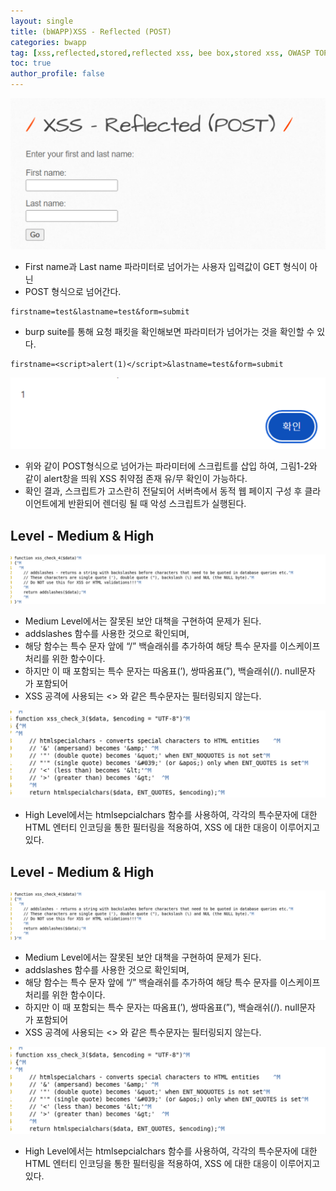 ```yaml
---
layout: single
title: (bWAPP)XSS - Reflected (POST)
categories: bwapp
tag: [xss,reflected,stored,reflected xss, bee box,stored xss, OWASP TOP 10, OWASP, bwapp, dom xss]
toc: true
author_profile: false
---
```


![그림 1-1](/assets/image/bwapp/xss/Reflected%20(POST)-archive/image.png)
- First name과 Last name 파라미터로 넘어가는 사용자 입력값이 GET 형식이 아닌
- POST 형식으로 넘어간다.

```shell
firstname=test&lastname=test&form=submit
```

- burp suite를 통해 요청 패킷을 확인해보면 파라미터가 넘어가는 것을 확인할 수 있다.

```shell
firstname=<script>alert(1)</script>&lastname=test&form=submit
```

![그림 1-2](/assets/image/bwapp/xss/Reflected%20(POST)-archive/image-1.png)
- 위와 같이 POST형식으로 넘어가는 파라미터에 스크립트를 삽입 하여, 그림1-2와 같이 alert창을 띄워 XSS 취약점 존재 유/무 확인이 가능하다.
- 확인 결과, 스크립트가 고스란히 전달되어 서버측에서 동적 웹 페이지 구성 후 클라이언트에게 반환되어 렌더링 될 때 악성 스크립트가 실행된다.

## Level - Medium & High

![그림 1-3](/assets/image/bwapp/xss/Reflected%20(POST)-archive/image-2.png)
- Medium Level에서는 잘못된 보안 대책을 구현하여 문제가 된다.
- addslashes 함수를 사용한 것으로 확인되며,
- 해당 함수는 특수 문자 앞에 “/” 백슬래쉬를 추가하여 해당 특수 문자를 이스케이프 처리를 위한 함수이다.
- 하지만 이 때 포함되는 특수 문자는 따옴표(’), 쌍따옴표(”), 백슬래쉬(/). null문자 가 포함되어
- XSS 공격에 사용되는 <> 와 같은 특수문자는 필터링되지 않는다.

![그림 1-4](/assets/image/bwapp/xss/Reflected%20(POST)-archive/image-3.png)
- High Level에서는 htmlsepcialchars 함수를 사용하여, 각각의 특수문자에 대한 HTML 엔터티 인코딩을 통한 필터링을 적용하여, XSS 에 대한 대응이 이루어지고 있다.

## Level - Medium & High

![그림 1-3](/assets/image/bwapp/xss/Reflected%20(POST)-archive/image-2.png)
- Medium Level에서는 잘못된 보안 대책을 구현하여 문제가 된다.
- addslashes 함수를 사용한 것으로 확인되며,
- 해당 함수는 특수 문자 앞에 “/” 백슬래쉬를 추가하여 해당 특수 문자를 이스케이프 처리를 위한 함수이다.
- 하지만 이 때 포함되는 특수 문자는 따옴표(’), 쌍따옴표(”), 백슬래쉬(/). null문자 가 포함되어
- XSS 공격에 사용되는 <> 와 같은 특수문자는 필터링되지 않는다.

![그림 1-4](/assets/image/bwapp/xss/Reflected%20(POST)-archive/image-3.png)
- High Level에서는 htmlsepcialchars 함수를 사용하여, 각각의 특수문자에 대한 HTML 엔터티 인코딩을 통한 필터링을 적용하여, XSS 에 대한 대응이 이루어지고 있다.


